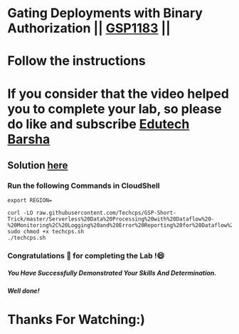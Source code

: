 # Gating Deployments with Binary Authorization || [GSP1183](https://www.cloudskillsboost.google/focuses/83255?parent=catalog) ||

# Follow the instructions

# If you consider that the video helped you to complete your lab, so please do like and subscribe [Edutech Barsha](https://www.youtube.com/@edutechbarsha)
## Solution [here](https://youtu.be/i-pNcbBIbHo)

### Run the following Commands in CloudShell

```
export REGION=

curl -LO raw.githubusercontent.com/Techcps/GSP-Short-Trick/master/Serverless%20Data%20Processing%20with%20Dataflow%20-%20Monitoring%2C%20Logging%20and%20Error%20Reporting%20for%20Dataflow%20Jobs/techcps.sh
sudo chmod +x techcps.sh
./techcps.sh
```

### Congratulations 🎉 for completing the Lab !😄

##### *You Have Successfully Demonstrated Your Skills And Determination.*

#### *Well done!*

# Thanks For Watching:)
